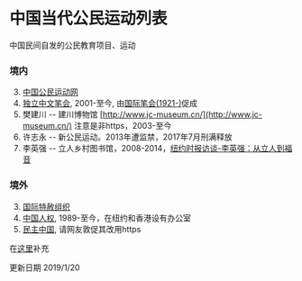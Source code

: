 # 中国当代公民运动列表
中国民间自发的公民教育项目、运动
### 境内
3. [中国公民运动网](https://cmcn.org/) 
4. [独立中文笔会](https://www.chinesepen.org/), 2001-至今, 由[国际笔会(1921-)](https://pen-international.org/)促成
1. 樊建川 -- 建川博物馆 [http://www.jc-museum.cn/](http://www.jc-museum.cn/) 注意是非https，2003-至今
2. 许志永 -- 新公民运动。2013年遭监禁，2017年7月刑满释放
5. 李英强 -- 立人乡村图书馆，2008-2014，[纽约时报访谈-李英强：从立人到福音](https://cn.nytimes.com/china/20140926/cc26liyingqiang/ )

### 境外
3. [国际特赦组织](https://zh.amnesty.org/)
1. [中国人权](https://www.hrichina.org/), 1989-至今，在纽约和香港设有办公室
2. [民主中国](http://minzhuzhongguo.org/), 请网友敦促其改用https

在[这里](https://github.com/civicforum/civicforum.github.io/issues/51)补充

更新日期 2019/1/20
